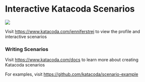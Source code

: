 # Interactive Katacoda Scenarios

[![](http://shields.katacoda.com/katacoda/jenniferstrej/count.svg)](https://www.katacoda.com/jenniferstrej "Get your profile on Katacoda.com")

Visit https://www.katacoda.com/jenniferstrej to view the profile and interactive scenarios

### Writing Scenarios
Visit https://www.katacoda.com/docs to learn more about creating Katacoda scenarios

For examples, visit https://github.com/katacoda/scenario-example

